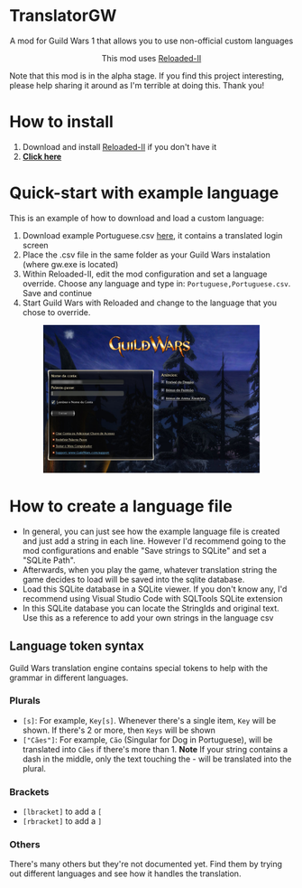 # TranslatorGW
<p align="center">A mod for Guild Wars 1 that allows you to use non-official custom languages</p>
<p align="center">This mod uses <a href="https://github.com/Reloaded-Project/Reloaded-II">Reloaded-II</a></p>

Note that this mod is in the alpha stage.
If you find this project interesting, please help sharing it around as I'm terrible at doing this. Thank you!

# How to install
1. Download and install [Reloaded-II](https://github.com/Reloaded-Project/Reloaded-II) if you don't have it
2. [**Click here**](https://jpiolho.github.io/QuakeReloaded/installmod.html?username=jpiolho&repo=TranslatorGW&file=TranslatorGW{tag}.7z&latestVersion=1)

# Quick-start with example language
This is an example of how to download and load a custom language:
1. Download example Portuguese.csv <a href="https://raw.githubusercontent.com/jpiolho/TranslatorGW/master/Examples/Portuguese.csv" download>here</a>, it contains a translated login screen
2. Place the .csv file in the same folder as your Guild Wars instalation (where gw.exe is located)
3. Within Reloaded-II, edit the mod configuration and set a language override. Choose any language and type in: `Portuguese,Portuguese.csv`. Save and continue
4. Start Guild Wars with Reloaded and change to the language that you chose to override.

<p align="center">
  <img width="384" height="262" alt="Logo" src="https://github.com/jpiolho/TranslatorGW/blob/master/Docs/portuguese_example.jpg">
</p>


# How to create a language file
* In general, you can just see how the example language file is created and just add a string in each line. However I'd recommend going to the mod configurations and enable "Save strings to SQLite" and set a "SQLite Path".
* Afterwards, when you play the game, whatever translation string the game decides to load will be saved into the sqlite database.
* Load this SQLite database in a SQLite viewer. If you don't know any, I'd recommend using Visual Studio Code with SQLTools SQLite extension
* In this SQLite database you can locate the StringIds and original text. Use this as a reference to add your own strings in the language csv

## Language token syntax
Guild Wars translation engine contains special tokens to help with the grammar in different languages.

### Plurals
* `[s]`: For example, `Key[s]`. Whenever there's a single item, `Key` will be shown. If there's 2 or more, then `Keys` will be shown
* `["Cães"]`: For example, `Cão` (Singular for Dog in Portuguese), will be translated into `Cães` if there's more than 1. **Note** If your string contains a dash in the middle, only the text touching the - will be translated into the plural.

### Brackets
* `[lbracket]` to add a `[`
* `[rbracket]` to add a `]`

### Others
There's many others but they're not documented yet. Find them by trying out different languages and see how it handles the translation.
